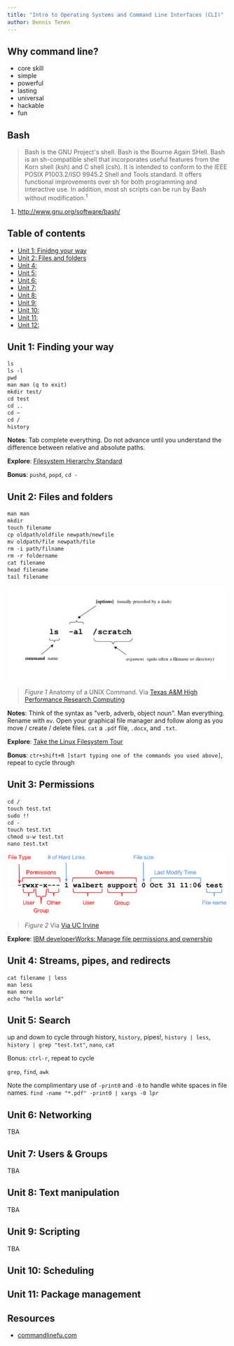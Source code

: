 ```yaml
---
title: "Intro to Operating Systems and Command Line Interfaces (CLI)"
author: Dennis Tenen
---
```


## Why command line?

- core skill
- simple
- powerful
- lasting
- universal
- hackable
- fun

## Bash

> Bash is the GNU Project's shell. Bash is the Bourne Again SHell. Bash is an
sh-compatible shell that incorporates useful features from the Korn shell (ksh)
and C shell (csh). It is intended to conform to the IEEE POSIX P1003.2/ISO
9945.2 Shell and Tools standard. It offers functional improvements over sh for
both programming and interactive use. In addition, most sh scripts can be run
by Bash without modification.<sup>1</sup>

1. http://www.gnu.org/software/bash/

## Table of contents

- [Unit 1: Finidng your way](https://github.com/denten/dhnotes/blob/master/cli-basics.md#level-1-finding-your-way)
- [Unit 2: Files and folders](https://github.com/denten/dhnotes/blob/master/cli-basics.md#level-2-files-and-folders)
- [Unit 4:]()
- [Unit 5:]()
- [Unit 6:]()
- [Unit 7:]()
- [Unit 8:]()
- [Unit 9:]()
- [Unit 10:]()
- [Unit 11:]()
- [Unit 12:]()

## Unit 1: Finding your way

```
ls
ls -l
pwd
man man (q to exit)
mkdir test/
cd test
cd ..
cd ~
cd /
history
```

**Notes**: Tab complete everything. Do not advance until you understand the difference
between relative and absolute paths.

**Explore**: [Filesystem Hierarchy Standard](http://www.pathname.com/fhs/)

**Bonus**: `pushd`, `popd`, `cd -`

## Unit 2: Files and folders

```
man man
mkdir
touch filename
cp oldpath/oldfile newpath/newfile
mv oldpath/file newpath/file
rm -i path/filname
rm -r foldername
cat filename
head filename
tail filename
```

![Anatomy of a UNIX Command.](images/cmd-anatomy.jpg)

> *Figure 1* Anatomy of a UNIX Command. Via
[Texas A\&M High Performance Research Computing](http://web.archive.org/web/20150529023907/http://sc.tamu.edu/help/general/unix/unix.html)

**Notes**: Think of the syntax as "verb, adverb, object noun". Man everything.
Rename with `mv`. Open your graphical file manager and follow along as you move
/ create / delete files. `cat` a `.pdf` file, `.docx`, and `.txt`.

**Explore**: [Take the Linux Filesystem Tour](http://web.archive.org/web/20140224004333/http://tuxradar.com/content/take-linux-filesystem-tour#null)

**Bonus**: `ctr+shift+R [start typing one of the commands you used above]`, repeat to
cycle through

## Unit 3: Permissions

```
cd /
touch test.txt
sudo !!
cd -
touch test.txt
chmod u-w test.txt
nano test.txt
```

![List view.](images/perm.png)

> *Figure 2* Via
[Via UC Irvine](http://www.ics.uci.edu/computing/linux/file-security.php)

**Explore**: [IBM developerWorks: Manage file permissions and ownership](http://www.ibm.com/developerworks/library/l-lpic1-v3-104-5/)

## Unit 4: Streams, pipes, and redirects

```
cat filename | less
man less
man more
echo "hello world"
```

## Unit 5: Search

up and down to cycle through history, `history`, pipes!, `history | less`,
`history | grep "test.txt"`, `nano`, `cat`

Bonus: `ctrl-r`, repeat to cycle

`grep`, `find`, `awk`

Note the complimentary use of `-print0` and `-0` to handle white spaces in file names.
`find -name "*.pdf" -print0 | xargs -0 lpr`

## Unit 6: Networking

TBA

## Unit 7: Users & Groups

TBA

## Unit 8: Text manipulation

TBA

## Unit 9: Scripting

TBA

## Unit 10: Scheduling
## Unit 11: Package management

## Resources

- [commandlinefu.com](http://www.commandlinefu.com)
